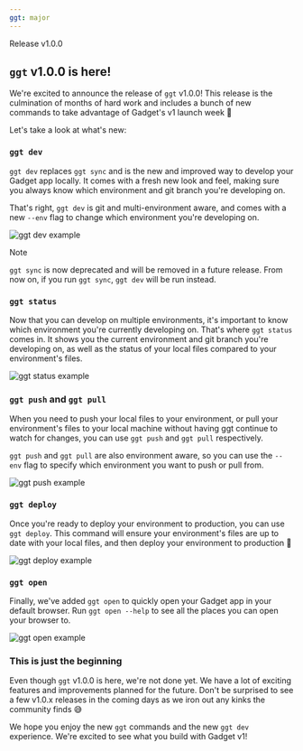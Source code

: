 ```yaml
---
ggt: major
---
```


Release v1.0.0

## `ggt` v1.0.0 is here!

We're excited to announce the release of `ggt` v1.0.0! This release is the culmination of months of hard work and includes a bunch of new commands to take advantage of Gadget's v1 launch week 👀

Let's take a look at what's new:

### `ggt dev`

`ggt dev` replaces `ggt sync` and is the new and improved way to develop your Gadget app locally. It comes with a fresh new look and feel, making sure you always know which environment and git branch you're developing on.

That's right, `ggt dev` is git and multi-environment aware, and comes with a new `--env` flag to change which environment you're developing on.

![ggt dev example](https://github.com/gadget-inc/ggt/assets/21965521/88413d2c-b00a-4a06-8493-96d7f8cceb8f)

> [!NOTE]
>
> `ggt sync` is now deprecated and will be removed in a future release. From now on, if you run `ggt sync`, `ggt dev` will be run instead.

### `ggt status`

Now that you can develop on multiple environments, it's important to know which environment you're currently developing on. That's where `ggt status` comes in. It shows you the current environment and git branch you're developing on, as well as the status of your local files compared to your environment's files.

![ggt status example](https://github.com/gadget-inc/ggt/assets/21965521/4590af24-59c1-40ed-a2f4-8dfd05c603a6)

### `ggt push` and `ggt pull`

When you need to push your local files to your environment, or pull your environment's files to your local machine without having ggt
continue to watch for changes, you can use `ggt push` and `ggt pull` respectively.

`ggt push` and `ggt pull` are also environment aware, so you can use the `--env` flag to specify which environment you want to push or pull from.

![ggt push example](https://github.com/gadget-inc/ggt/assets/21965521/e7f739a9-e944-41d0-8563-d7a70af8cc2e)

### `ggt deploy`

Once you're ready to deploy your environment to production, you can use `ggt deploy`. This command will ensure your environment's files are up to date with your local files, and then deploy your environment to production 🎉

![ggt deploy example](https://github.com/gadget-inc/ggt/assets/21965521/3298ca86-8882-461e-bb9a-aef8cf7661ad)

### `ggt open`

Finally, we've added `ggt open` to quickly open your Gadget app in your default browser. Run `ggt open --help` to see all the places you can open your browser to.

![ggt open example](https://github.com/gadget-inc/ggt/assets/21965521/9af3cde8-0faa-4b75-9866-f239911950fc)

### This is just the beginning

Even though `ggt` v1.0.0 is here, we're not done yet. We have a lot of exciting features and improvements planned for the future. Don't be surprised to see a few v1.0.x releases in the coming days as we iron out any kinks the community finds 😅

We hope you enjoy the new `ggt` commands and the new `ggt dev` experience. We're excited to see what you build with Gadget v1!
